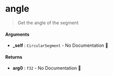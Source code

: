 # angle

>  Get the angle of the segment

#### Arguments

- **\_self** : `CircularSegment` \- No Documentation 🚧

#### Returns

- **arg0** : `f32` \- No Documentation 🚧